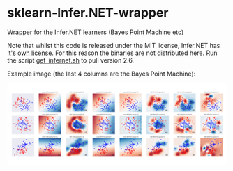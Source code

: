 # sklearn-Infer.NET-wrapper
Wrapper for the Infer.NET learners (Bayes Point Machine etc)

Note that whilst this code is released under the MIT license, Infer.NET has [it's own license](bin/InferNetLicense.md). For this reason the binaries are not distributed here. Run the script [get_infernet.sh](get_infernet.sh) to pull version 2.6.

Example image (the last 4 columns are the Bayes Point Machine):

![classifier_comparison.png](classifier_comparison.png)
